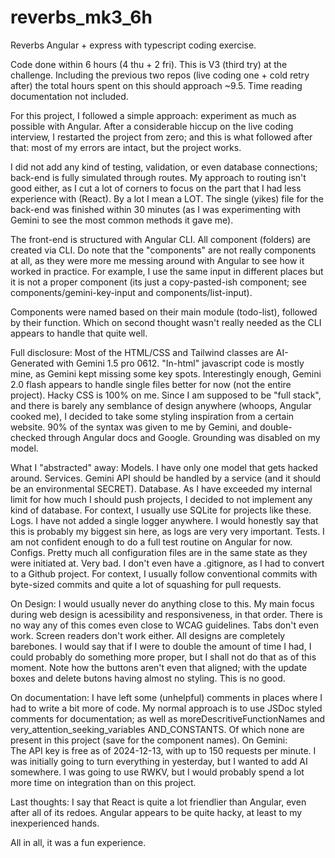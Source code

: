 # reverbs_mk3_6h
 
Reverbs Angular + express with typescript coding exercise.

Code done within 6 hours (4 thu + 2 fri). This is V3 (third try) at the challenge. Including the previous two repos (live coding one + cold retry after) the total hours spent on this should approach ~9.5. Time reading documentation not included.

For this project, I followed a simple approach: experiment as much as possible with Angular. After a considerable hiccup on the live coding interview, I restarted the project from zero; and this is what followed after that: most of my errors are intact, but the project works.

I did not add any kind of testing, validation, or even database connections; back-end is fully simulated through routes. My approach to routing isn't good either, as I cut a lot of corners to focus on the part that I had less experience with (React). By a lot I mean a LOT. The single (yikes) file for the back-end was finished within 30 minutes (as I was experimenting with Gemini to see the most common methods it gave me).

The front-end is structured with Angular CLI. All component (folders) are created via CLI. Do note that the "components" are not really components at all, as they were more me messing around with Angular to see how it worked in practice. For example, I use the same input in different places but it is not a proper component (its just a copy-pasted-ish component; see components/gemini-key-input and components/list-input).

Components were named based on their main module (todo-list), followed by their function. Which on second thought wasn't really needed as the CLI appears to handle that quite well.

Full disclosure:
	Most of the HTML/CSS and Tailwind classes are AI-Generated with Gemini 1.5 pro 0612.
	"In-html" javascript code is mostly mine, as Gemini kept missing some key spots. Interestingly enough, Gemini 2.0 flash appears to handle single files better for now (not the entire project).
	Hacky CSS is 100% on me. Since I am supposed to be "full stack", and there is barely any semblance of design anywhere (whoops, Angular cooked me), I decided to take some styling inspiration from a certain website.
	90% of the syntax was given to me by Gemini, and double-checked through Angular docs and Google. Grounding was disabled on my model.

What I "abstracted" away:
	Models.   	I have only one model that gets hacked around.
	Services. 	Gemini API should be handled by a service (and it should be an environmental SECRET).
	Database. 	As I have exceeded my internal limit for how much I should push projects, I decided to not implement any kind of database.
			  	For context, I usually use SQLite for projects like these.
	Logs.	  	I have not added a single logger anywhere. I would honestly say that this is probably my biggest sin here, as logs are very very important.
	Tests.		I am not confident enough to do a full test routine on Angular for now.
	Configs. 	Pretty much all configuration files are in the same state as they were initiated at. Very bad. I don't even have a .gitignore, as I had to convert to a Github project.
				For context, I usually follow conventional commits with byte-sized commits and quite a lot of squashing for pull requests.

On Design:
				I would usually never do anything close to this. My main focus during web design is acessibility and responsiveness, in that order. There is no way any of this comes even close to
				WCAG guidelines. Tabs don't even work. Screen readers don't work either. 
				All designs are completely barebones. I would say that if I were to double the amount of time I had, I could probably do something more proper, but I shall not do that as of this moment.
				Note how the buttons aren't even that aligned; with the update boxes and delete butons having almost no styling. This is no good.

On documentation:
				I have left some (unhelpful) comments in places where I had to write a bit more of code. My normal approach is to use JSDoc styled comments for documentation; as well as moreDescritiveFunctionNames
				and very_attention_seeking_variables AND_CONSTANTS. Of which none are present in this project (save for the component names).
On Gemini:		
				The API key is free as of 2024-12-13, with up to 150 requests per minute. I was initially going to turn everything in yesterday, but I wanted to add AI somewhere.
				I was going to use RWKV, but I would probably spend a lot more time on integration than on this project.

Last thoughts:
	I say that React is quite a lot friendlier than Angular, even after all of its redoes. Angular appears to be quite hacky, at least to my inexperienced hands.

All in all, it was a fun experience.
